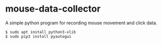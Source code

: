 # mouse-data-collector
A simple python program for recording mouse movement and click data.

```
$ sudo apt install python3-xlib
$ sudo pip3 install pyautogui
```
